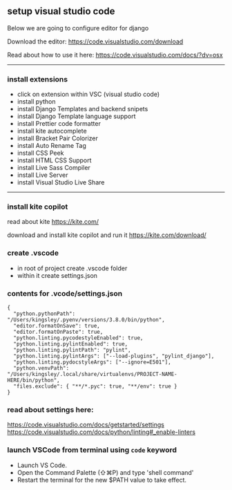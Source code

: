 ## setup visual studio code

Below we are going to configure editor for django

Download the editor:
https://code.visualstudio.com/download

Read about how to use it here:
https://code.visualstudio.com/docs/?dv=osx

---

### install extensions

- click on extension within VSC (visual studio code)
- install python
- install Django Templates and backend snipets
- install Django Template language support
- install Prettier code formatter
- install kite autocomplete
- install Bracket Pair Colorizer
- install Auto Rename Tag
- install CSS Peek
- install HTML CSS Support
- install Live Sass Compiler
- install Live Server
- install Visual Studio Live Share

---

### install kite copilot

read about kite
https://kite.com/

download and install kite copilot and run it
https://kite.com/download/

### create .vscode

- in root of project create .vscode folder
- within it create settings.json

### contents for .vcode/settings.json

```
{
  "python.pythonPath": "/Users/kingsley/.pyenv/versions/3.8.0/bin/python",
  "editor.formatOnSave": true,
  "editor.formatOnPaste": true,
  "python.linting.pycodestyleEnabled": true,
  "python.linting.pylintEnabled": true,
  "python.linting.pylintPath": "pylint",
  "python.linting.pylintArgs": ["--load-plugins", "pylint_django"],
  "python.linting.pydocstyleArgs": ["--ignore=E501"],
  "python.venvPath": "/Users/kingsley/.local/share/virtualenvs/PROJECT-NAME-HERE/bin/python",
  "files.exclude": { "**/*.pyc": true, "**/env": true }
}
```

### read about settings here:

https://code.visualstudio.com/docs/getstarted/settings
https://code.visualstudio.com/docs/python/linting#_enable-linters

### launch VSCode from terminal using `code` keyword

- Launch VS Code.
- Open the Command Palette (⇧⌘P) and type 'shell command'
- Restart the terminal for the new \$PATH value to take effect.
